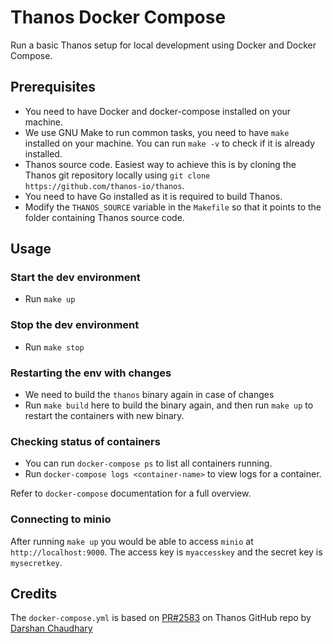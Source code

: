 # Thanos Docker Compose

Run a basic Thanos setup for local development using Docker and Docker Compose.

## Prerequisites

- You need to have Docker and docker-compose installed on your machine.
- We use GNU Make to run common tasks, you need to have `make` installed on your machine. You can run `make -v` to check if it is already installed.
- Thanos source code. Easiest way to achieve this is by cloning the Thanos git repository locally using `git clone https://github.com/thanos-io/thanos`.
- You need to have Go installed as it is required to build Thanos.
- Modify the `THANOS_SOURCE` variable in the `Makefile` so that it points to the folder containing Thanos source code.

## Usage

### Start the dev environment

- Run `make up`

### Stop the dev environment

- Run `make stop`

### Restarting the env with changes

- We need to build the `thanos` binary again in case of changes
- Run `make build` here to build the binary again, and then run `make up` to restart the containers with new binary.

### Checking status of containers

- You can run `docker-compose ps` to list all containers running.
- Run `docker-compose logs <container-name>` to view logs for a container.

Refer to `docker-compose` documentation for a full overview.

### Connecting to minio
After running `make up` you would be able to access `minio` at `http://localhost:9000`. The access key is `myaccesskey` and the secret key is `mysecretkey`.

## Credits

The `docker-compose.yml` is based on [PR#2583](https://github.com/thanos-io/thanos/pull/2583) on Thanos GitHub repo by [Darshan Chaudhary](https://github.com/darshanime)
